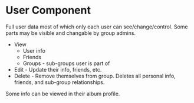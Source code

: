 # User Component
Full user data most of which only each user can see/change/control. Some 
parts may be visible and changable by group admins. 

- View
  - User info
  - Friends
  - Groups - sub-groups user is part of
- Edit - Update their info, friends, etc.
- Delete - Remove themselves from group. Deletes all personal info, friends, and sub-group relationships. 

Some info can be viewed in their album profile. 